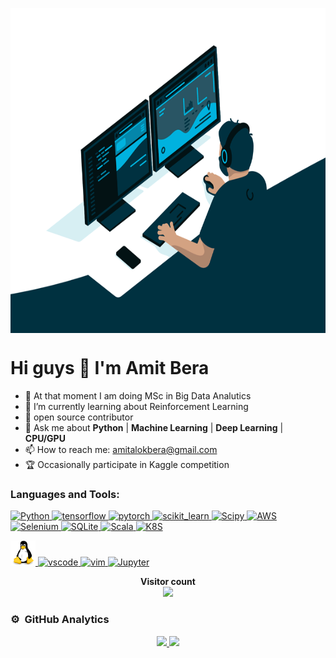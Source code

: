 <p align="center">

   <img align="center" alt="GIF" src="https://github.com/manojuppala/manojuppala/blob/master/assets/code.gif?raw=true" width="750" height="520" />
  
</p>

# Hi guys 👋  I'm Amit Bera





- 🔭 At that moment I am doing MSc in Big Data Analutics
- 🌱 I’m currently learning about Reinforcement Learning
- 👯 open source contributor
- 💬 Ask me about **Python** | **Machine Learning** | **Deep Learning** | **CPU/GPU** 
- 📫 How to reach me: amitalokbera@gmail.com
- 🏆 Occasionally participate in Kaggle competition


<h3 align="left">Languages and Tools:</h3>
<p align="left"> 
 <a href="https://www.python.org/" target="_blank"> <img src="https://www.vectorlogo.zone/logos/python/python-icon.svg" alt="Python" width="40" height="40"/> </a>
<a href="https://www.tensorflow.org" target="_blank"> <img src="https://www.vectorlogo.zone/logos/tensorflow/tensorflow-icon.svg" alt="tensorflow" width="40" height="40"/> </a> 
<a href="https://pytorch.org/" target="_blank"> <img src="https://www.vectorlogo.zone/logos/pytorch/pytorch-icon.svg" alt="pytorch" width="40" height="40"/> </a>
<a href="https://scikit-learn.org/" target="_blank"> <img src="https://github.com/scikit-learn/scikit-learn/blob/main/doc/logos/scikit-learn-logo-thumb.png" alt="scikit_learn" width="60" height="40"/> </a>
   <a href="https://scipy.org/" target="_blank"> <img src="https://github.com/simple-icons/simple-icons/blob/master/icons/scipy.svg" alt="Scipy" width="40" height="40"/> </a>
<a href="https://aws.amazon.com/" target="_blank"> <img src="https://www.vectorlogo.zone/logos/amazon_aws/amazon_aws-icon.svg" alt="AWS" width="40" height="40"/> </a>
<a href="https://www.selenium.dev/" target="_blank"> <img src="https://github.com/detain/svg-logos/blob/master/svg/selenium-logo.svg" alt="Selenium" width="40" height="40"/> </a>
<a href="https://www.sqlite.org/index.html" target="_blank"> <img src="https://www.vectorlogo.zone/logos/sqlite/sqlite-icon.svg" alt="SQLite" width="40" height="40"/> </a>
 <a href="https://www.scala-lang.org/" target="_blank"> <img src="https://www.vectorlogo.zone/logos/scala-lang/scala-lang-icon.svg" alt="Scala" width="40" height="40"/> </a>
   <a href="https://kubernetes.io/" target="_blank"> <img src="https://www.vectorlogo.zone/logos/kubernetes/kubernetes-icon.svg" alt="K8S" width="40" height="40"/> </a>
   
  
<p align="left"> 
<a href="https://www.linux.org/" target="_blank"> <img src="https://github.com/devicons/devicon/blob/master/icons/linux/linux-original.svg" alt="linux" width="40" height="40"/> </a> 
<a href="https://code.visualstudio.com/" target="_blank"> <img src="https://www.vectorlogo.zone/logos/visualstudio_code/visualstudio_code-icon.svg" alt="vscode" width="40" height="40"/> </a> 
<a href="https://www.vim.org/" target="_blank"> <img src="https://www.vectorlogo.zone/logos/vim/vim-icon.svg" alt="vim" width="40" height="40"/> </a> 
   <a href="https://jupyter.org/" target="_blank"> <img src="https://www.vectorlogo.zone/logos/jupyter/jupyter-icon.svg" alt="Jupyter" width="40" height="40"/> </a>
   


</p>
  <p align="center"> 
  <b>Visitor count</b><br>
  <img src="https://profile-counter.glitch.me/amitalokbera/count.svg" />
     
</p>

### ⚙️ &nbsp;GitHub Analytics

<p align="center">
<a href="https://github.com/amitalokbera">
  <img height="180em" src="https://github-readme-stats-eight-theta.vercel.app/api?username=amitalokbera&show_icons=true&theme=algolia&include_all_commits=true&count_private=true"/>
  <img height="180em" src="https://github-readme-stats-eight-theta.vercel.app/api/top-langs/?username=amitalokbera&layout=compact&langs_count=8&theme=algolia"/>
</a>
</p>
